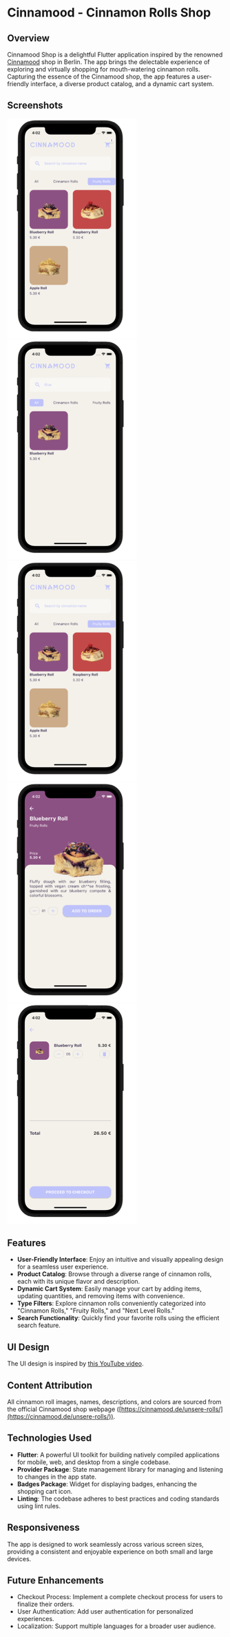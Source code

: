 # Cinnamood - Cinnamon Rolls Shop

## Overview

Cinnamood Shop is a delightful Flutter application inspired by the renowned [Cinnamood](https://cinnamood.de) shop in Berlin. 
The app brings the delectable experience of exploring and virtually shopping for mouth-watering cinnamon rolls.
Capturing the essence of the Cinnamood shop, the app features a user-friendly interface, a diverse product catalog, and a dynamic cart system.

## Screenshots

<img src="img/img-1.png" width=300 /> 
<img src="img/img-2.png" width=300 /> 
<img src="img/img-3.png" width=300 /> 
<img src="img/img-4.png" width=300 /> 
<img src="img/img-5.png" width=300 /> 

## Features

- **User-Friendly Interface**: Enjoy an intuitive and visually appealing design for a seamless user experience.
- **Product Catalog**: Browse through a diverse range of cinnamon rolls, each with its unique flavor and description.
- **Dynamic Cart System**: Easily manage your cart by adding items, updating quantities, and removing items with convenience.
- **Type Filters**: Explore cinnamon rolls conveniently categorized into "Cinnamon Rolls," "Fruity Rolls," and "Next Level Rolls."
- **Search Functionality**: Quickly find your favorite rolls using the efficient search feature.

## UI Design

The UI design is inspired by [this YouTube video](https://www.youtube.com/watch?v=XBKzpTz65Io).

## Content Attribution

All cinnamon roll images, names, descriptions, and colors are sourced from the official Cinnamood shop webpage ([https://cinnamood.de/unsere-rolls/](https://cinnamood.de/unsere-rolls/)).


## Technologies Used

- **Flutter**: A powerful UI toolkit for building natively compiled applications for mobile, web, and desktop from a single codebase.
- **Provider Package**: State management library for managing and listening to changes in the app state.
- **Badges Package**: Widget for displaying badges, enhancing the shopping cart icon.
- **Linting**: The codebase adheres to best practices and coding standards using lint rules.

## Responsiveness

The app is designed to work seamlessly across various screen sizes, providing a consistent and enjoyable experience on both small and large devices.

## Future Enhancements

- Checkout Process: Implement a complete checkout process for users to finalize their orders.
- User Authentication: Add user authentication for personalized experiences.
- Localization: Support multiple languages for a broader user audience.

